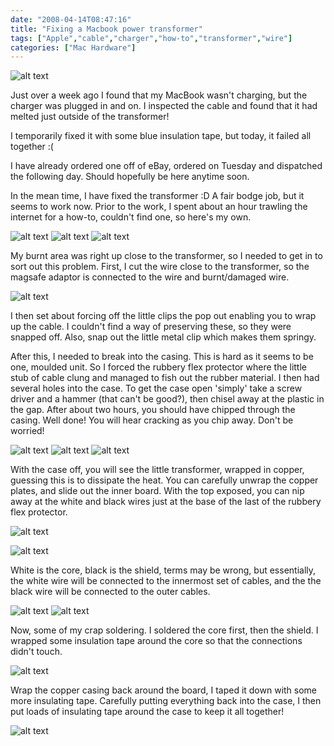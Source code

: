 ```yaml
---
date: "2008-04-14T08:47:16"
title: "Fixing a Macbook power transformer"
tags: ["Apple","cable","charger","how-to","transformer","wire"]
categories: ["Mac Hardware"]
---
```


![alt text](n309601224_925588_4200.jpg "Freying cable")

Just over a week ago I found that my MacBook wasn't charging, but the charger was plugged in and on. I inspected the cable and found that it had melted just outside of the transformer!

I temporarily fixed it with some blue insulation tape, but today, it failed all together :(

I have already ordered one off of eBay, ordered on Tuesday and dispatched the following day. Should hopefully be here anytime soon.

In the mean time, I have fixed the transformer :D A fair bodge job, but it seems to work now.
Prior to the work, I spent about an hour trawling the internet for a how-to, couldn't find one, so here's my own.

![alt text](n309601224_925589_6180.jpg "")
![alt text](n309601224_925591_440.jpg "")
![alt text](n309601224_925590_8382.jpg "")

My burnt area was right up close to the transformer, so I needed to get in to sort out this problem. First, I cut the wire close to the transformer, so the magsafe adaptor is connected to the wire and burnt/damaged wire. 

![alt text](n309601224_925592_2872.jpg "")

I then set about forcing off the little clips the pop out enabling you to wrap up the cable. I couldn't find a way of preserving these, so they were snapped off. Also, snap out the little metal clip which makes them springy.

After this, I needed to break into the casing. This is hard as it seems to be one, moulded unit. So I forced the rubbery flex protector where the little stub of cable clung and managed to fish out the rubber material. I then had several holes into the case. To get the case open 'simply' take a screw driver and a hammer (that can't be good?), then chisel away at the plastic in the gap. After about two hours, you should have chipped through the casing. Well done! You will hear cracking as you chip away. Don't be worried!

![alt text](n309601224_925594_4209.jpg "")
![alt text](n309601224_925596_9255.jpg "")
![alt text](n309601224_925595_6357.jpg "")

With the case off, you will see the little transformer, wrapped in copper, guessing this is to dissipate the heat. You can carefully unwrap the copper plates, and slide out the inner board. With the top exposed, you can nip away at the white and black wires just at the base of the last of the rubbery flex protector.

![alt text](n309601224_925597_5689.jpg "")

![alt text](n309601224_925598_4145.jpg "")

White is the core, black is the shield, terms may be wrong, but essentially, the white wire will be connected to the innermost set of cables, and the the black wire will be connected to the outer cables.

![alt text](n309601224_925600_9214.jpg "")
![alt text](n309601224_925599_6557.jpg "")

Now, some of my crap soldering. I soldered the core first, then the shield. I wrapped some insulation tape around the core so that the connections didn't touch.

![alt text](n309601224_925603_7377.jpg "")

Wrap the copper casing back around the board, I taped it down with some more insulating tape. Carefully putting everything back into the case, I then put loads of insulating tape around the case to keep it all together!

![alt text](n309601224_925604_9779.jpg "")
